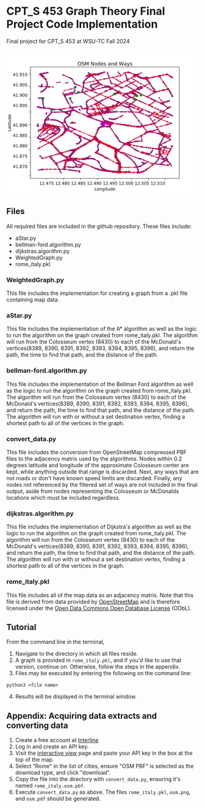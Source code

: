# CPT_S 453 Graph Theory Final Project Code Implementation  
Final project for CPT_S 453 at WSU-TC Fall 2024  

![Map of Rome](./images/osm.pdf.png)

## Files  
All required files are included in the github repository. These files include:  
- aStar.py  
- bellman-ford.algorithm.py  
- dijkstras.algorithm.py  
- WeightedGraph.py    
- rome_italy.pkl  

### WeightedGraph.py  
This file includes the implementation for creating a graph from a .pkl file containing map data.  

### aStar.py  
This file includes the implementation of the A* algorithm as well as the logic to run the algorithm on the graph created from rome_italy.pkl. The algorithm will run from the Colosseum vertex (8430) to each of the McDonald's vertices(8389, 8390, 8391, 8392, 8393, 8394, 8395, 8396), and return the path, the time to find that path, and the distance of the path.  

### bellman-ford.algorithm.py
This file includes the implementation of the Bellman Ford algorithm as well as the logic to run the algorithm on the graph created from rome_italy.pkl. The algorithm will run from the Colosseum vertex (8430) to each of the McDonald's vertices(8389, 8390, 8391, 8392, 8393, 8394, 8395, 8396), and return the path, the time to find that path, and the distance of the path. The algorithm will run with or without a set destination vertex, finding a shortest path to all of the vertices in the graph. 

### convert_data.py
This file includes the conversion from OpenStreetMap compressed PBF files to the adjacency matrix used by the algorithms. Nodes within 0.2 degrees latitude and longitude of the approximate Colosseum center are kept, while anything outside that range is discarded. Next, any ways that are not roads or don't have known speed limits are discarded. Finally, any nodes not referenced by the filtered set of ways are not included in the final output, aside from nodes representing the Colosseum or McDonalds locations which must be included regardless.

### dijkstras.algorithm.py  
This file includes the implementation of Dijkstra's algorithm as well as the logic to run the algorithm on the graph created from rome_italy.pkl. The algorithm will run from the Colosseum vertex (8430) to each of the McDonald's vertices(8389, 8390, 8391, 8392, 8393, 8394, 8395, 8396), and return the path, the time to find that path, and the distance of the path. The algorithm will run with or without a set destination vertex, finding a shortest path to all of the vertices in the graph.

### rome_italy.pkl  
This file includes all of the map data as an adjacency matrix. Note that this file is derived from data provided by [OpenStreetMap](https://www.openstreetmap.org/copyright) and is therefore licensed under the [Open Data Commons Open Database License](https://opendatacommons.org/licenses/odbl/) (ODbL).  

## Tutorial 
From the command line in the terminal,
1. Navigate to the directory in which all files reside.  
2. A graph is provided in `rome_italy.pkl`, and if you'd like to use that version, continue on. Otherwise, follow the steps in the appendix.
3. Files may be executed by entering the following on the command line:  
```
python3 <file name>  
``` 
4. Results will be displayed in the terminal window.

## Appendix: Acquiring data extracts and converting data

1. Create a free account at [Interline](https://app.interline.io/osm_extracts/interactive_view)
2. Log in and create an API key.
3. Visit the [interactive view](https://app.interline.io/osm_extracts/interactive_view) page and paste your API key in the box at the top of the map.
4. Select "Rome" in the list of cities, ensure "OSM PBF" is selected as the download type, and click "download".
5. Copy the file into the directory with `convert_data.py`, ensuring it's named `rome_italy.osm.pbf`.
6. Execute `convert_data.py` as above. The files `rome_italy.pkl`, `osm.png`, and `osm.pdf` should be generated.
